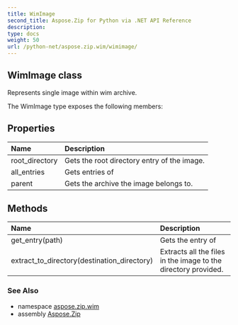 ```yaml
---
title: WimImage
second_title: Aspose.Zip for Python via .NET API Reference
description: 
type: docs
weight: 50
url: /python-net/aspose.zip.wim/wimimage/
---
```


## WimImage class

Represents single image within wim archive.

The WimImage type exposes the following members:
## Properties
| Name | Description |
| :- | :- |
|root_directory|Gets the root directory entry of the image.|
|all_entries|Gets entries of|
|parent|Gets the archive the image belongs to.|
## Methods
| Name | Description |
| :- | :- |
|get_entry(path)|Gets the entry of|
|extract_to_directory(destination_directory)|Extracts all the files in the image to the directory provided.|

### See Also

* namespace [aspose.zip.wim](/zip/python-net/aspose.zip.wim/)
* assembly [Aspose.Zip](/zip/python-net/)

